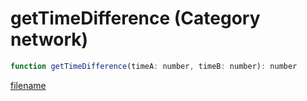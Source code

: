 # getTimeDifference (Category network)

```js
function getTimeDifference(timeA: number, timeB: number): number
```

[filename](getTimeDifference_m.md ':include')